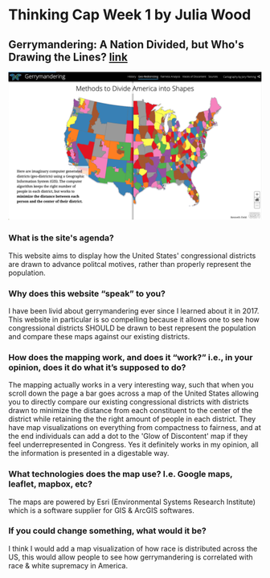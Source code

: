 # Thinking Cap Week 1 by Julia Wood

## Gerrymandering: A Nation Divided, but Who's Drawing the Lines? [link](https://www.arcgis.com/apps/Cascade/index.html?appid=53fdc467fbb74790bb6bfcf1375cfa1f) 

![Map Screenshot](https://github.com/JuliaWood1/DH151/blob/main/Week1/gerrymandering_img.png)

### What is the site's agenda?

This website aims to display how the United States' congressional districts are drawn to advance politcal motives, rather than properly represent the population. 

### Why does this website “speak” to you?

I have been livid about gerrymandering ever since I learned about it in 2017. This website in particular is so compelling because it allows one to see how congressional districts SHOULD be drawn to best represent the population and compare these maps against our existing districts. 

### How does the mapping work, and does it “work?” i.e., in your opinion, does it do what it’s supposed to do?

The mapping actually works in a very interesting way, such that when you scroll down the page a bar goes across a map of the United States allowing you to directly compare our existing congressional districts with districts drawn to minimize the distance from each constituent to the center of the district while retaining the the right amount of people in each district. They have map visualizations on everything from compactness to fairness, and at the end individuals can add a dot to the 'Glow of Discontent' map if they feel underrepresented in Congress. Yes it definitely works in my opinion, all the information is presented in a digestable way.

### What technologies does the map use? I.e. Google maps, leaflet, mapbox, etc?

The maps are powered by Esri (Environmental Systems Research Institute) which is a software supplier for GIS & ArcGIS softwares.

### If you could change something, what would it be?

I think I would add a map visualization of how race is distributed across the US, this would allow people to see how gerrymandering is correlated with race &  white supremacy in America.

